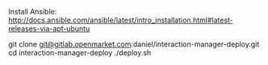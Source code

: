 Install Ansible: http://docs.ansible.com/ansible/latest/intro_installation.html#latest-releases-via-apt-ubuntu

git clone git@gitlab.openmarket.com:daniel/interaction-manager-deploy.git
cd interaction-manager-deploy
./deploy.sh

